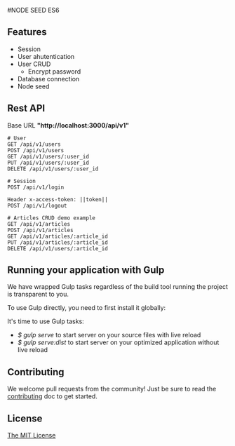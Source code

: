 #NODE SEED ES6

## Features

- Session
- User ahutentication
- User CRUD
  - Encrypt password
- Database connection
- Node seed

## Rest API

Base URL **"http://localhost:3000/api/v1"**

```
# User
GET /api/v1/users
POST /api/v1/users
GET /api/v1/users/:user_id
PUT /api/v1/users/:user_id
DELETE /api/v1/users/:user_id

# Session
POST /api/v1/login

Header x-access-token: ||token||
POST /api/v1/logout

# Articles CRUD demo example
GET /api/v1/articles
POST /api/v1/articles
GET /api/v1/articles/:article_id
PUT /api/v1/articles/:article_id
DELETE /api/v1/users/:article_id
```

## Running your application with Gulp

We have wrapped Gulp tasks regardless of the build tool running the project is transparent to you.

To use Gulp directly, you need to first install it globally:

It's time to use Gulp tasks:
- *$ gulp serve* to start server on your source files with live reload
- *$ gulp serve:dist* to start server on your optimized application without live reload

## Contributing
We welcome pull requests from the community! Just be sure to read the [contributing]() doc to get started.



## License
[The MIT License](LICENSE.md)
